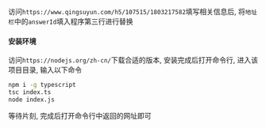 访问`https://www.qingsuyun.com/h5/107515/1803217582`填写相关信息后, 将`地址栏`中的`answerId`填入程序第三行进行替换

#### 安装环境
访问`https://nodejs.org/zh-cn/`下载合适的版本, 安装完成后打开命令行, 进入该项目目录, 输入以下命令
```bash
npm i -g typescript
tsc index.ts
node index.js
```
等待片刻, 完成后打开命令行中返回的网址即可
